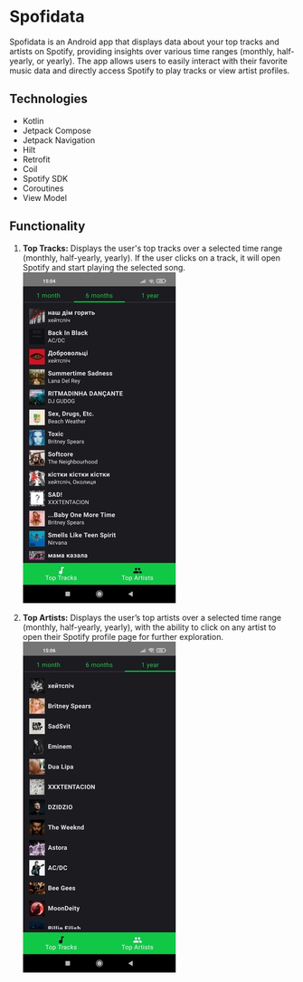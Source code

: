 # Spofidata

Spofidata is an Android app that displays data about your top tracks and artists on Spotify, providing insights over various time ranges (monthly, half-yearly, or yearly). The app allows users to easily interact with their favorite music data and directly access Spotify to play tracks or view artist profiles.

## Technologies
* Kotlin
* Jetpack Compose
* Jetpack Navigation
* Hilt
* Retrofit
* Coil
* Spotify SDK
* Coroutines
* View Model

## Functionality

1. **Top Tracks:**
   Displays the user's top tracks over a selected time range (monthly, half-yearly, yearly). If the user clicks on a track, it will open Spotify and start playing the selected song.
   ![Top Tracks](screenshots/top_tracks_over_half_year.jpg)

2. **Top Artists:**
   Displays the user’s top artists over a selected time range (monthly, half-yearly, yearly), with the ability to click on any artist to open their Spotify profile page for further exploration.
   ![Top Artists](screenshots/top_artists_over_year.jpg)